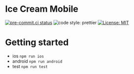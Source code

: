 # Ice Cream Mobile

[![pre-commit.ci status](https://results.pre-commit.ci/badge/github/pre-commit/pre-commit/master.svg)](https://results.pre-commit.ci/latest/github/pre-commit/pre-commit/master)
<img alt="code style: prettier" src="https://img.shields.io/badge/code_style-prettier-ff69b4.svg?style=flat-square"></a>
<a href="https://github.com/psf/black/blob/master/LICENSE"><img alt="License: MIT" src="https://black.readthedocs.io/en/stable/_static/license.svg"></a>

# Getting started

- ios `npm run ios `
- android `npm run android `
- test `npm run test`
